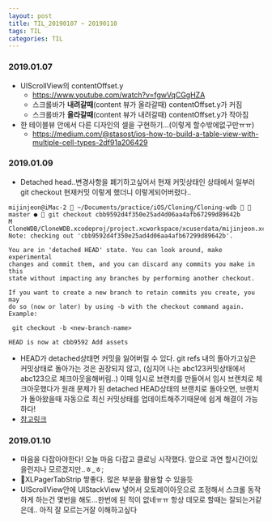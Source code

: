 ```yaml
---
layout: post
title: TIL_20190107 ~ 20190110
tags: TIL
categories: TIL
---
```


### 2019.01.07
- UIScrollView의 contentOffset.y
  - https://www.youtube.com/watch?v=fgwVqCGgHZA
  - 스크롤바가 **내려갈때**(content 뷰가 올라갈때) contentOffset.y가 커짐
  - 스크롤바가 **올라갈때**(content 뷰가 내려갈때) contentOffset.y가 작아짐
- 한 테이블뷰 안에서 다른 디자인의 셀을 구현하기...(이렇게 할수밖에없구만ㅠㅠ)
  - https://medium.com/@stasost/ios-how-to-build-a-table-view-with-multiple-cell-types-2df91a206429


### 2019.01.09
- Detached head..변경사항을 폐기하고싶어서 현재 커밋상태인 상태에서 일부러 git checkout 현재커밋 이렇게 했더니 이렇게되어버렸다..
```
mijinjeon@iMac-2  ~/Documents/practice/iOS/Cloning/Cloning-wdb   master ●  git checkout cbb9592d4f350e25ad4d06aa4afb67299d89642b
M	CloneWDB/CloneWDB.xcodeproj/project.xcworkspace/xcuserdata/mijinjeon.xcuserdatad/UserInterfaceState.xcuserstate
Note: checking out 'cbb9592d4f350e25ad4d06aa4afb67299d89642b'.

You are in 'detached HEAD' state. You can look around, make experimental
changes and commit them, and you can discard any commits you make in this
state without impacting any branches by performing another checkout.

If you want to create a new branch to retain commits you create, you may
do so (now or later) by using -b with the checkout command again. Example:

 git checkout -b <new-branch-name>

HEAD is now at cbb9592 Add assets
```
- HEAD가 detached상태면 커밋을 잃어버릴 수 있다. git refs 내의 돌아가고싶은 커밋상태로 돌아가는 것은 권장되지 않고, (심지어 나는 abc123커밋상태에서 abc123으로 체크아웃을해버림..) 이때 임시로 브랜치를 만들어서 임시 브랜치로 체크아웃했다가 원래 문제가 된 detached HEAD상태의 브랜치로 돌아오면, 브랜치가 돌아왔을때 자동으로 최신 커밋상태를 업데이트해주기때문에 쉽게 해결이 가능하다!
- [참고링크](https://www.git-tower.com/learn/git/faq/detached-head-when-checkout-commit)


### 2019.01.10
- 마음을 다잡아야한다! 오늘 마음 다잡고 클로닝 시작했다. 앞으로 과연 할시간이있을런지나 모르겠지만..ㅎ_ㅎ;
- XLPagerTabStrip 짷좋다. 많은 부분을 활용할 수 있을듯
- UIScrollView안에 UIStackView 넣어서 오토레이아웃으로 조정해서 스크롤 동작하게 하는건 몇번을 해도...한번에 된 적이 없네ㅠㅠ 항상 데모로 할때는 잘되는거같은데.. 아직 잘 모르는거잘 이해하고싶다
